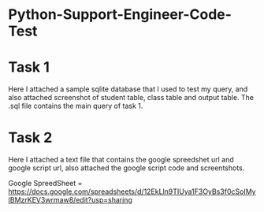 # Python-Support-Engineer-Code-Test

# Task 1

Here I attached a sample sqlite database that I used to test my query, and also attached screenshot of student table, class table and output table.
The .sql file contains the main query of task 1.

# Task 2

Here I attached a text file that contains the google spreedshet url and google script url, also attached the google script code and screentshots.

Google SpreedSheet = https://docs.google.com/spreadsheets/d/12EkLln9TIUya1F3OyBs3f0cSoIMyIBMzrKEV3wrmaw8/edit?usp=sharing

